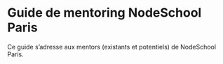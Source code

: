 # Guide de mentoring NodeSchool Paris

Ce guide s’adresse aux mentors (existants et potentiels) de NodeSchool Paris.
